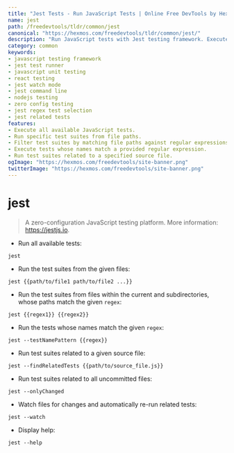 ```yaml
---
title: "Jest Tests - Run JavaScript Tests | Online Free DevTools by Hexmos"
name: jest
path: /freedevtools/tldr/common/jest
canonical: "https://hexmos.com/freedevtools/tldr/common/jest/"
description: "Run JavaScript tests with Jest testing framework. Execute test suites, find related tests and watch for changes with this CLI tool. Free online tool, no registration required."
category: common
keywords:
- javascript testing framework
- jest test runner
- javascript unit testing
- react testing
- jest watch mode
- jest command line
- nodejs testing
- zero config testing
- jest regex test selection
- jest related tests
features:
- Execute all available JavaScript tests.
- Run specific test suites from file paths.
- Filter test suites by matching file paths against regular expressions.
- Execute tests whose names match a provided regular expression.
- Run test suites related to a specified source file.
ogImage: "https://hexmos.com/freedevtools/site-banner.png"
twitterImage: "https://hexmos.com/freedevtools/site-banner.png"
---
```


# jest

> A zero-configuration JavaScript testing platform.
> More information: <https://jestjs.io>.

- Run all available tests:

`jest`

- Run the test suites from the given files:

`jest {{path/to/file1 path/to/file2 ...}}`

- Run the test suites from files within the current and subdirectories, whose paths match the given `regex`:

`jest {{regex1}} {{regex2}}`

- Run the tests whose names match the given `regex`:

`jest --testNamePattern {{regex}}`

- Run test suites related to a given source file:

`jest --findRelatedTests {{path/to/source_file.js}}`

- Run test suites related to all uncommitted files:

`jest --onlyChanged`

- Watch files for changes and automatically re-run related tests:

`jest --watch`

- Display help:

`jest --help`
